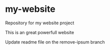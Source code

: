 # my-website
Repository for my website project

This is an great powerfull website

Update readme file on the remove-ipsum branch
